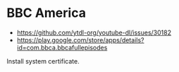 # BBC America

- https://github.com/ytdl-org/youtube-dl/issues/30182
- https://play.google.com/store/apps/details?id=com.bbca.bbcafullepisodes

Install system certificate.
